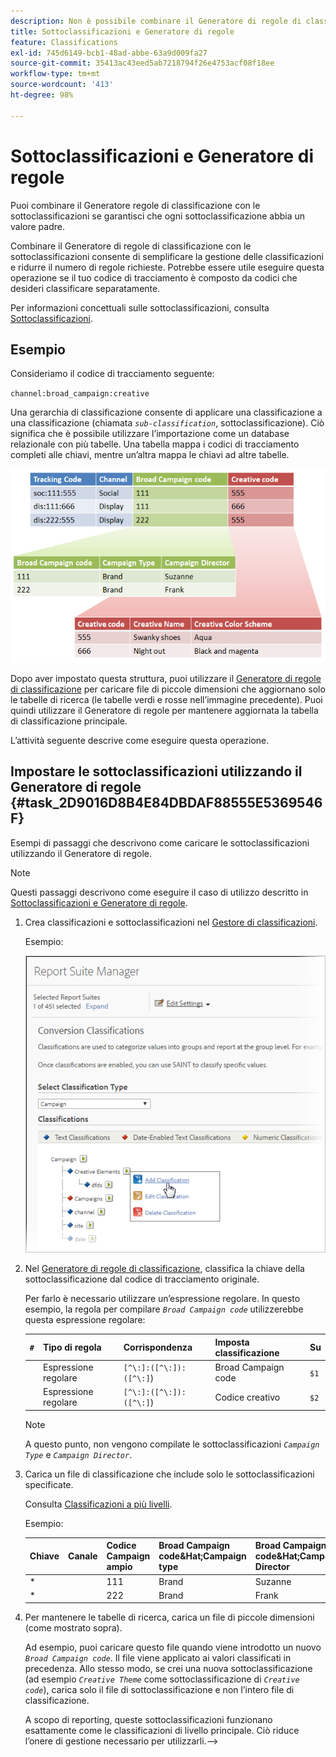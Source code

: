 ```yaml
---
description: Non è possibile combinare il Generatore di regole di classificazione con le sottoclassificazioni.
title: Sottoclassificazioni e Generatore di regole
feature: Classifications
exl-id: 745d6149-bcb1-48ad-abbe-63a9d009fa27
source-git-commit: 35413ac43eed5ab7218794f26e4753acf08f18ee
workflow-type: tm+mt
source-wordcount: '413'
ht-degree: 98%

---
```


# Sottoclassificazioni e Generatore di regole

Puoi combinare il Generatore regole di classificazione con le sottoclassificazioni se garantisci che ogni sottoclassificazione abbia un valore padre.

Combinare il Generatore di regole di classificazione con le sottoclassificazioni consente di semplificare la gestione delle classificazioni e ridurre il numero di regole richieste. Potrebbe essere utile eseguire questa operazione se il tuo codice di tracciamento è composto da codici che desideri classificare separatamente.

Per informazioni concettuali sulle sottoclassificazioni, consulta [Sottoclassificazioni](/help/components/classifications/c-sub-classifications.md).

## Esempio

Consideriamo il codice di tracciamento seguente:

`channel:broad_campaign:creative`

Una gerarchia di classificazione consente di applicare una classificazione a una classificazione (chiamata *`sub-classification`*, sottoclassificazione). Ciò significa che è possibile utilizzare l’importazione come un database relazionale con più tabelle. Una tabella mappa i codici di tracciamento completi alle chiavi, mentre un’altra mappa le chiavi ad altre tabelle.

![](assets/sub_class_table.png)

Dopo aver impostato questa struttura, puoi utilizzare il [Generatore di regole di classificazione](/help/components/classifications/crb/classification-rule-builder.md) per caricare file di piccole dimensioni che aggiornano solo le tabelle di ricerca (le tabelle verdi e rosse nell’immagine precedente). Puoi quindi utilizzare il Generatore di regole per mantenere aggiornata la tabella di classificazione principale.

L’attività seguente descrive come eseguire questa operazione.

## Impostare le sottoclassificazioni utilizzando il Generatore di regole {#task_2D9016D8B4E84DBDAF88555E5369546F}

Esempi di passaggi che descrivono come caricare le sottoclassificazioni utilizzando il Generatore di regole.

>[!NOTE]
>
>Questi passaggi descrivono come eseguire il caso di utilizzo descritto in [Sottoclassificazioni e Generatore di regole](/help/components/classifications/crb/sub-classification-rule-builder.md).

1. Crea classificazioni e sottoclassificazioni nel [Gestore di classificazioni](https://experienceleague.adobe.com/docs/analytics/components/classifications/c-classifications.html).

   Esempio:

   ![Informazioni sul passaggio](assets/sub_class_create.png)

1. Nel [Generatore di regole di classificazione](/help/components/classifications/crb/classification-rule-builder.md), classifica la chiave della sottoclassificazione dal codice di tracciamento originale.

   Per farlo è necessario utilizzare un’espressione regolare. In questo esempio, la regola per compilare *`Broad Campaign code`* utilizzerebbe questa espressione regolare:

   | `#` | Tipo di regola | Corrispondenza | Imposta classificazione | Su |
   |---|---|---|---|---|
   |  | Espressione regolare | `[^\:]:([^\:]):([^\:]`) | Broad Campaign code | `$1` |
   |  | Espressione regolare | `[^\:]:([^\:]):([^\:]`) | Codice creativo | `$2` |

   >[!NOTE]
   >
   >A questo punto, non vengono compilate le sottoclassificazioni *`Campaign Type`* e *`Campaign Director`*.

1. Carica un file di classificazione che include solo le sottoclassificazioni specificate.

   Consulta [Classificazioni a più livelli](/help/components/classifications/c-sub-classifications.md).

   Esempio:

   | Chiave | Canale | Codice Campaign ampio | Broad Campaign code&amp;Hat;Campaign type | Broad Campaign code&amp;Hat;Campaign Director | ... |
   |---|---|---|---|---|---|
   | * |  | 111 | Brand | Suzanne |  |
   | * |  | 222 | Brand | Frank |  |

1. Per mantenere le tabelle di ricerca, carica un file di piccole dimensioni (come mostrato sopra).

   Ad esempio, puoi caricare questo file quando viene introdotto un nuovo *`Broad Campaign code`*. Il file viene applicato ai valori classificati in precedenza. Allo stesso modo, se crei una nuova sottoclassificazione (ad esempio *`Creative Theme`* come sottoclassificazione di *`Creative code`*), carica solo il file di sottoclassificazione e non l’intero file di classificazione.

   A scopo di reporting, queste sottoclassificazioni funzionano esattamente come le classificazioni di livello principale. Ciò riduce l’onere di gestione necessario per utilizzarli.-->
